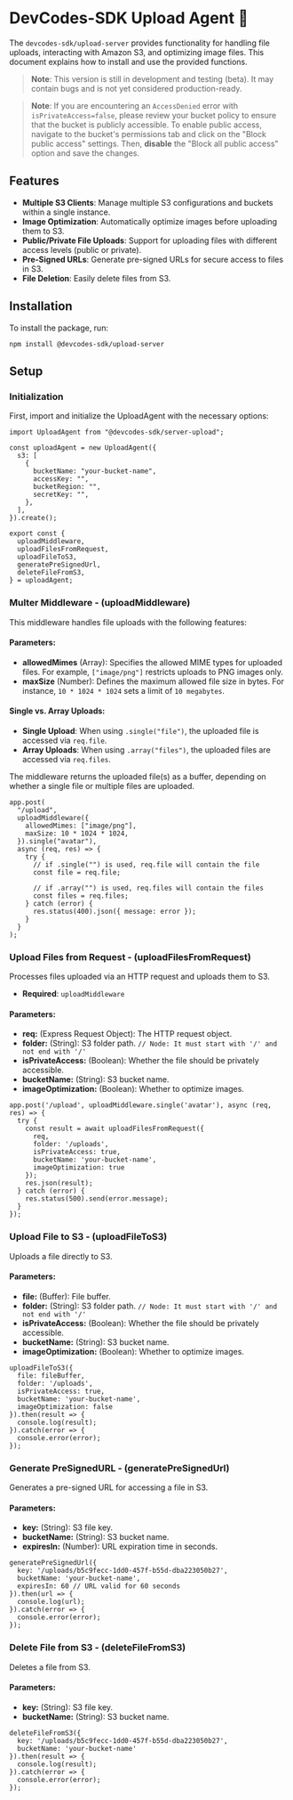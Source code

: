 # DevCodes-SDK Upload Agent 🚀

The `devcodes-sdk/upload-server` provides functionality for handling file uploads, interacting with Amazon S3, and optimizing image files. This document explains how to install and use the provided functions.

> **Note**: This version is still in development and testing (beta). It may contain bugs and is not yet considered production-ready.

> **Note**: If you are encountering an `AccessDenied` error with `isPrivateAccess=false`, please review your bucket policy to ensure that the bucket is publicly accessible. To enable public access, navigate to the bucket's permissions tab and click on the "Block public access" settings. Then, **disable** the "Block all public access" option and save the changes.

## Features

- **Multiple S3 Clients**: Manage multiple S3 configurations and buckets within a single instance.
- **Image Optimization**: Automatically optimize images before uploading them to S3.
- **Public/Private File Uploads**: Support for uploading files with different access levels (public or private).
- **Pre-Signed URLs**: Generate pre-signed URLs for secure access to files in S3.
- **File Deletion**: Easily delete files from S3.

## Installation

To install the package, run:

```
npm install @devcodes-sdk/upload-server
```

## Setup

### Initialization

First, import and initialize the UploadAgent with the necessary options:

```
import UploadAgent from "@devcodes-sdk/server-upload";

const uploadAgent = new UploadAgent({
  s3: [
    {
      bucketName: "your-bucket-name",
      accessKey: "",
      bucketRegion: "",
      secretKey: "",
    },
  ],
}).create();

export const {
  uploadMiddleware,
  uploadFilesFromRequest,
  uploadFileToS3,
  generatePreSignedUrl,
  deleteFileFromS3,
} = uploadAgent;

```

### Multer Middleware - (uploadMiddleware)

This middleware handles file uploads with the following features:

#### Parameters:

- **allowedMimes** (Array): Specifies the allowed MIME types for uploaded files. For example, `["image/png"]` restricts uploads to PNG images only.
- **maxSize** (Number): Defines the maximum allowed file size in bytes. For instance, `10 * 1024 * 1024` sets a limit of `10 megabytes`.

#### Single vs. Array Uploads:

- **Single Upload**: When using `.single("file")`, the uploaded file is accessed via `req.file`.
- **Array Uploads**: When using `.array("files")`, the uploaded files are accessed via `req.files`.

The middleware returns the uploaded file(s) as a buffer, depending on whether a single file or multiple files are uploaded.

```
app.post(
  "/upload",
  uploadMiddleware({
    allowedMimes: ["image/png"],
    maxSize: 10 * 1024 * 1024,
  }).single("avatar"),
  async (req, res) => {
    try {
      // if .single("") is used, req.file will contain the file
      const file = req.file;

      // if .array("") is used, req.files will contain the files
      const files = req.files;
    } catch (error) {
      res.status(400).json({ message: error });
    }
  }
);
```

### Upload Files from Request - (uploadFilesFromRequest)

Processes files uploaded via an HTTP request and uploads them to S3.

- **Required**: `uploadMiddleware`

#### Parameters:

- **req:** (Express Request Object): The HTTP request object.
- **folder:** (String): S3 folder path. `// Node: It must start with '/' and not end with '/'`
- **isPrivateAccess:** (Boolean): Whether the file should be privately accessible.
- **bucketName:** (String): S3 bucket name.
- **imageOptimization:** (Boolean): Whether to optimize images.

```
app.post('/upload', uploadMiddleware.single('avatar'), async (req, res) => {
  try {
    const result = await uploadFilesFromRequest({
      req,
      folder: '/uploads',
      isPrivateAccess: true,
      bucketName: 'your-bucket-name',
      imageOptimization: true
    });
    res.json(result);
  } catch (error) {
    res.status(500).send(error.message);
  }
});
```

### Upload File to S3 - (uploadFileToS3)

Uploads a file directly to S3.

#### Parameters:

- **file:** (Buffer): File buffer.
- **folder:** (String): S3 folder path. `// Node: It must start with '/' and not end with '/'`
- **isPrivateAccess:** (Boolean): Whether the file should be privately accessible.
- **bucketName:** (String): S3 bucket name.
- **imageOptimization:** (Boolean): Whether to optimize images.

```
uploadFileToS3({
  file: fileBuffer,
  folder: '/uploads',
  isPrivateAccess: true,
  bucketName: 'your-bucket-name',
  imageOptimization: false
}).then(result => {
  console.log(result);
}).catch(error => {
  console.error(error);
});
```

### Generate PreSignedURL - (generatePreSignedUrl)

Generates a pre-signed URL for accessing a file in S3.

#### Parameters:

- **key:** (String): S3 file key.
- **bucketName:** (String): S3 bucket name.
- **expiresIn:** (Number): URL expiration time in seconds.

```
generatePreSignedUrl({
  key: '/uploads/b5c9fecc-1dd0-457f-b55d-dba223050b27',
  bucketName: 'your-bucket-name',
  expiresIn: 60 // URL valid for 60 seconds
}).then(url => {
  console.log(url);
}).catch(error => {
  console.error(error);
});
```

### Delete File from S3 - (deleteFileFromS3)

Deletes a file from S3.

#### Parameters:

- **key:** (String): S3 file key.
- **bucketName:** (String): S3 bucket name.

```
deleteFileFromS3({
  key: '/uploads/b5c9fecc-1dd0-457f-b55d-dba223050b27',
  bucketName: 'your-bucket-name'
}).then(result => {
  console.log(result);
}).catch(error => {
  console.error(error);
});
```
